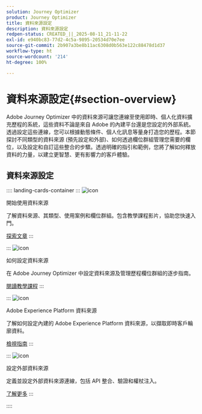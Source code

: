 ```yaml
---
solution: Journey Optimizer
product: Journey Optimizer
title: 資料來源設定
description: 資料來源設定
redpen-status: CREATED_||_2025-08-11_21-11-22
exl-id: e940bc83-77d2-4c5a-9895-20534d70e7ee
source-git-commit: 2b907a3be8b11ac6308d0b563e122c88478d1d37
workflow-type: ht
source-wordcount: '214'
ht-degree: 100%

---
```


# 資料來源設定{#section-overview}

Adobe Journey Optimizer 中的資料來源可讓您連線至使用即時、個人化資料擴充歷程的系統，這些資料不論是來自 Adobe 的內建平台還是您設定的外部系統。透過設定這些連線，您可以根據動態條件、個人化訊息等量身打造您的歷程。本節探討不同類型的資料來源 (預先設定和外部)、如何透過欄位群組管理您需要的欄位，以及設定和自訂這些整合的步驟。透過明確的指引和範例，您將了解如何釋放資料的力量，以建立更智慧、更有影響力的客戶體驗。

## 資料來源設定

:::: landing-cards-container
:::
![icon](https://cdn.experienceleague.adobe.com/icons/circle-play.svg?lang=zh-Hant)

開始使用資料來源

了解資料來源、其類型、使用案例和欄位群組。包含教學課程影片，協助您快速入門。

[探索文章](../using/datasource/about-data-sources.md)
:::

:::
![icon](https://cdn.experienceleague.adobe.com/icons/gear.svg?lang=zh-Hant)

如何設定資料來源

在 Adobe Journey Optimizer 中設定資料來源及管理歷程欄位群組的逐步指南。

[閱讀教學課程](../using/datasource/configure-data-sources.md)
:::

:::
![icon](https://cdn.experienceleague.adobe.com/icons/puzzle-piece.svg?lang=zh-Hant)

Adobe Experience Platform 資料來源

了解如何設定內建的 Adobe Experience Platform 資料來源，以擷取即時客戶輪廓資料。

[檢視指南](../using/datasource/adobe-experience-platform-data-source.md)
:::

:::
![icon](https://cdn.experienceleague.adobe.com/icons/code-branch.svg?lang=zh-Hant)

設定外部資料來源

定義並設定外部資料來源連線，包括 API 整合、驗證和權杖注入。

[了解更多](../using/datasource/external-data-sources.md)
:::

::::
